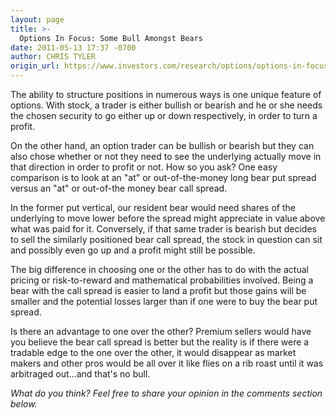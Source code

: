 ```yaml
---
layout: page
title: >-
  Options In Focus: Some Bull Amongst Bears
date: 2011-05-13 17:37 -0700
author: CHRIS TYLER
origin_url: https://www.investors.com/research/options/options-in-focus-some-bull-amongst-bears/
---
```






The ability to structure positions in numerous ways is one unique feature of options. With stock, a trader is either bullish or bearish and he or she needs the chosen security to go either up or down respectively, in order to turn a profit. 

  

On the other hand, an option trader can be bullish or bearish but they can also chose whether or not they need to see the underlying actually move in that direction in order to profit or not. How so you ask? One easy comparison is to look at an "at" or out-of-the-money long bear put spread versus an "at" or out-of-the money bear call spread. 

  

In the former put vertical, our resident bear would need shares of the underlying to move lower before the spread might appreciate in value above what was paid for it. Conversely, if that same trader is bearish but decides to sell the similarly positioned bear call spread, the stock in question can sit and possibly even go up and a profit might still be possible. 

  

The big difference in choosing one or the other has to do with the actual pricing or risk-to-reward and mathematical probabilities involved. Being a bear with the call spread is easier to land a profit but those gains will be smaller and the potential losses larger than if one were to buy the bear put spread. 

  

Is there an advantage to one over the other? Premium sellers would have you believe the bear call spread is better but the reality is if there were a tradable edge to the one over the other, it would disappear as market makers and other pros would be all over it like flies on a rib roast until it was arbitraged out...and that's no bull.

  

*What do you think? Feel free to share your opinion in the comments section below.*




